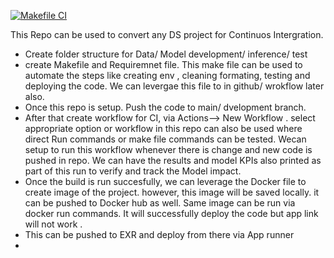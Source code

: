 [![Makefile CI](https://github.com/nneehhaa123/logistic_test/actions/workflows/makefile.yml/badge.svg)](https://github.com/nneehhaa123/logistic_test/actions/workflows/makefile.yml)

This Repo can be used to convert any DS project for Continuos Intergration.
- Create folder structure for Data/ Model development/ inference/ test
- create Makefile and Requiremnet file. This make file can be used to automate the steps like creating env , cleaning formating, testing and deploying the code. We can levergae this file to in github/ wrokflow later also.
- Once this repo is setup. Push the code to main/ dvelopment branch.
- After that create workflow for CI, via Actions--> New Workflow . select appropriate option or workflow in this repo can also be used where direct Run commands or make file commands can be tested. Wecan setup to run this workflow whenever there is change and new code is pushed in repo. We can have the results and model KPIs also printed as part of this run to verify and track the Model impact.
- Once the build is run succesfully, we can leverage the Docker file to create image of the project. however, this image will be saved locally. it can be pushed to Docker hub as well. Same image can be run via docker run commands. It will successfully deploy the code but app link will not work .
- This can be pushed to EXR and deploy from there via App runner
- 
